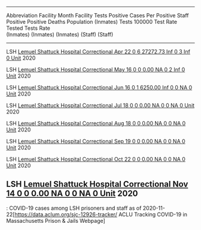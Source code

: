   -------------------------------------------------------------------------------------------------------------------------------------------------------------------------------------------------------------
  Abbreviation   Facility                                                                          Month       Facility       Tests    Positive   Cases Per Positive       Staff   Positive Positive     Deaths
                                                                                                             Population   (Inmates)       Tests      100000 Test Rate     Tested      Tests Rate       
                                                                                                                                      (Inmates)   (Inmates) (Inmates)               (Staff) (Staff)    
  -------------- --------------------------------------------------------------------------------- ------- ------------ ----------- ----------- ----------- ----------- -------- ---------- ---------- --------
  LSH            [Lemuel Shattuck Hospital Correctional                                            Apr               22           0           6    27272.73 Inf                0          3 Inf               0
                 Unit](https://en.wikipedia.org/wiki/Lemuel_Shattuck_Hospital_Correctional_Unit)   2020                                                                                                

  LSH            [Lemuel Shattuck Hospital Correctional                                            May               16           0           0        0.00 NA                 0          2 Inf               0
                 Unit](https://en.wikipedia.org/wiki/Lemuel_Shattuck_Hospital_Correctional_Unit)   2020                                                                                                

  LSH            [Lemuel Shattuck Hospital Correctional                                            Jun               16           0           1     6250.00 Inf                0          0 NA                0
                 Unit](https://en.wikipedia.org/wiki/Lemuel_Shattuck_Hospital_Correctional_Unit)   2020                                                                                                

  LSH            [Lemuel Shattuck Hospital Correctional                                            Jul               18           0           0        0.00 NA                 0          0 NA                0
                 Unit](https://en.wikipedia.org/wiki/Lemuel_Shattuck_Hospital_Correctional_Unit)   2020                                                                                                

  LSH            [Lemuel Shattuck Hospital Correctional                                            Aug               18           0           0        0.00 NA                 0          0 NA                0
                 Unit](https://en.wikipedia.org/wiki/Lemuel_Shattuck_Hospital_Correctional_Unit)   2020                                                                                                

  LSH            [Lemuel Shattuck Hospital Correctional                                            Sep               19           0           0        0.00 NA                 0          0 NA                0
                 Unit](https://en.wikipedia.org/wiki/Lemuel_Shattuck_Hospital_Correctional_Unit)   2020                                                                                                

  LSH            [Lemuel Shattuck Hospital Correctional                                            Oct               22           0           0        0.00 NA                 0          0 NA                0
                 Unit](https://en.wikipedia.org/wiki/Lemuel_Shattuck_Hospital_Correctional_Unit)   2020                                                                                                

  LSH            [Lemuel Shattuck Hospital Correctional                                            Nov               14           0           0        0.00 NA                 0          0 NA                0
                 Unit](https://en.wikipedia.org/wiki/Lemuel_Shattuck_Hospital_Correctional_Unit)   2020                                                                                                
  -------------------------------------------------------------------------------------------------------------------------------------------------------------------------------------------------------------

  : COVID-19 cases among LSH prisoners and staff as of
  2020-11-22<ref>\[<https://data.aclum.org/sjc-12926-tracker/> ACLU
  Tracking COVID-19 in Massachusetts Prison & Jails Webpage\]</ref>
